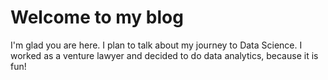 # Welcome to my blog

I'm glad you are here. I plan to talk about my journey to Data Science.
I worked as a venture lawyer and decided to do data analytics, because it is fun!
